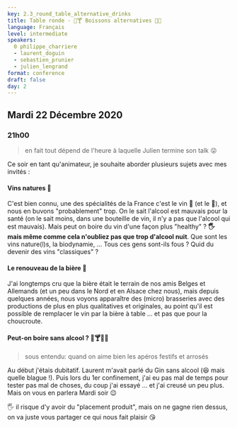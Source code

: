 ```yaml
---
key: 2.3_round_table_alternative_drinks
title: Table ronde - 🍷🍸 Boissons alternatives 🍺🥃
language: Français
level: intermediate
speakers:
  0 philippe_charriere
  - laurent_doguin
  - sebastien_prunier
  - julien_lengrand
format: conference
draft: false
day: 2
---
```


## Mardi 22 Décembre 2020
### 21h00

> en fait tout dépend de l'heure à laquelle Julien termine son talk 😜

Ce soir en tant qu'animateur, je souhaite aborder plusieurs sujets avec mes invités :

#### Vins natures 🍷

C'est bien connu, une des spécialités de la France c'est le vin 🍷 (et le 🧀), et nous en buvons "probablement" trop. On le sait l'alcool est mauvais pour la santé (on le sait moins, dans une bouteille de vin, il n'y a pas que l'alcool qui est mauvais). Mais peut on boire du vin d'une façon plus "healthy" ? **🖐️ mais même comme cela n'oubliez pas que trop d'alcool nuit**. Que sont les vins nature(l)s, la biodynamie, ... Tous ces gens sont-ils fous ? Quid du devenir des vins "classiques" ?

#### Le renouveau de la bière 🍺

J'ai longtemps cru que la bière était le terrain de nos amis Belges et Allemands (et un peu dans le Nord et en Alsace chez nous), mais depuis quelques années, nous voyons apparaître des (micro) brasseries avec des productions de plus en plus qualitatives et originales, au point qu'il est possible de remplacer le vin par la bière à table ... et pas que pour la choucroute.

#### Peut-on boire sans alcool ? 🥃🍸🍷🍺

> sous entendu: quand on aime bien les apéros festifs et arrosés

Au début j'étais dubitatif. Laurent m'avait parlé du Gin sans alcool (😆 mais quelle blague !). Puis lors du 1er confinement, j'ai eu pas mal de temps pour tester pas mal de choses, du coup j'ai essayé ... et j'ai creusé un peu plus. Mais on vous en parlera Mardi soir 😉

🖐️ il risque d'y avoir du "placement produit", mais on ne gagne rien dessus, on va juste vous partager ce qui nous fait plaisir 😘
